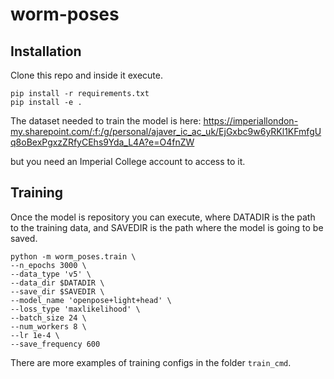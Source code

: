 # worm-poses

## Installation

Clone this repo and inside it execute.
```
pip install -r requirements.txt
pip install -e .
```

The dataset needed to train the model is here:
https://imperiallondon-my.sharepoint.com/:f:/g/personal/ajaver_ic_ac_uk/EjGxbc9w6yRKl1KFmfgUq8oBexPgxzZRfyCEhs9Yda_L4A?e=O4fnZW

but you need an Imperial College account to access to it.

## Training

Once the model is repository you can execute, where DATADIR is the path to the training data, and SAVEDIR is the path where the model is going to be saved.

```
python -m worm_poses.train \
--n_epochs 3000 \
--data_type 'v5' \
--data_dir $DATADIR \
--save_dir $SAVEDIR \
--model_name 'openpose+light+head' \
--loss_type 'maxlikelihood' \
--batch_size 24 \
--num_workers 8 \
--lr 1e-4 \
--save_frequency 600
```

There are more examples of training configs in the folder `train_cmd`.
